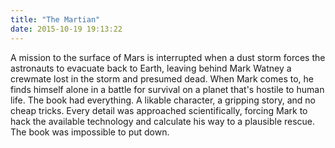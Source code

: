 ```yaml
---
title: "The Martian"
date: 2015-10-19 19:13:22
---
```


A mission to the surface of Mars is interrupted when a dust storm forces the astronauts to evacuate back to Earth, leaving behind Mark Watney a crewmate lost in the storm and presumed dead. When Mark comes to, he finds himself alone in a battle for survival on a planet that's hostile to human life. The book had everything. A likable character, a gripping story, and no cheap tricks. Every detail was approached scientifically, forcing Mark to hack the available technology and calculate his way to a plausible rescue. The book was impossible to put down.
